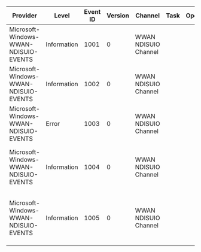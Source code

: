 Provider                               |  Level        |  Event ID  |  Version  |  Channel               |  Task  |  Opcode  |  Keyword  |  Message
---------------------------------------|---------------|------------|-----------|------------------------|--------|----------|-----------|---------------------------------------------------------
Microsoft-Windows-WWAN-NDISUIO-EVENTS  |  Information  |  1001      |  0        |  WWAN NDISUIO Channel  |        |          |           |
Microsoft-Windows-WWAN-NDISUIO-EVENTS  |  Information  |  1002      |  0        |  WWAN NDISUIO Channel  |        |          |           |
Microsoft-Windows-WWAN-NDISUIO-EVENTS  |  Error        |  1003      |  0        |  WWAN NDISUIO Channel  |        |          |           |  WWAN NDISUIO Event: Error
Microsoft-Windows-WWAN-NDISUIO-EVENTS  |  Information  |  1004      |  0        |  WWAN NDISUIO Channel  |        |          |           |  WWAN NDISUIO Event: OID request sent to the driver
Microsoft-Windows-WWAN-NDISUIO-EVENTS  |  Information  |  1005      |  0        |  WWAN NDISUIO Channel  |        |          |           |  WWAN NDISUIO Event: OID request completed by the driver